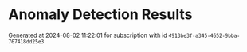 # Anomaly Detection Results


<sup>Generated at 2024-08-02 11:22:01 for subscription with id `4913be3f-a345-4652-9bba-767418dd25e3`</sup>
